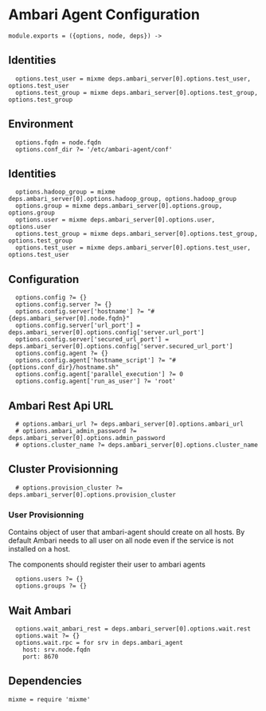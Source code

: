 
# Ambari Agent Configuration

    module.exports = ({options, node, deps}) ->

## Identities

      options.test_user = mixme deps.ambari_server[0].options.test_user, options.test_user
      options.test_group = mixme deps.ambari_server[0].options.test_group, options.test_group

## Environment

      options.fqdn = node.fqdn
      options.conf_dir ?= '/etc/ambari-agent/conf'

## Identities

      options.hadoop_group = mixme deps.ambari_server[0].options.hadoop_group, options.hadoop_group
      options.group = mixme deps.ambari_server[0].options.group, options.group
      options.user = mixme deps.ambari_server[0].options.user, options.user
      options.test_group = mixme deps.ambari_server[0].options.test_group, options.test_group
      options.test_user = mixme deps.ambari_server[0].options.test_user, options.test_user

## Configuration

      options.config ?= {}
      options.config.server ?= {}
      options.config.server['hostname'] ?= "#{deps.ambari_server[0].node.fqdn}"
      options.config.server['url_port'] = deps.ambari_server[0].options.config['server.url_port']
      options.config.server['secured_url_port'] = deps.ambari_server[0].options.config['server.secured_url_port']
      options.config.agent ?= {}
      options.config.agent['hostname_script'] ?= "#{options.conf_dir}/hostname.sh"
      options.config.agent['parallel_execution'] ?= 0
      options.config.agent['run_as_user'] ?= 'root'

## Ambari Rest Api URL

      # options.ambari_url ?= deps.ambari_server[0].options.ambari_url
      # options.ambari_admin_password ?= deps.ambari_server[0].options.admin_password
      # options.cluster_name ?= deps.ambari_server[0].options.cluster_name

## Cluster Provisionning

      # options.provision_cluster ?= deps.ambari_server[0].options.provision_cluster

### User Provisionning
Contains object of user that ambari-agent should create on all hosts. By default
Ambari needs to all user on all node even if the service is not installed on a host.

The components should register their user to ambari agents

      options.users ?= {}
      options.groups ?= {}
          
## Wait Ambari

      options.wait_ambari_rest = deps.ambari_server[0].options.wait.rest
      options.wait ?= {}
      options.wait.rpc = for srv in deps.ambari_agent
        host: srv.node.fqdn
        port: 8670

## Dependencies

    mixme = require 'mixme'
